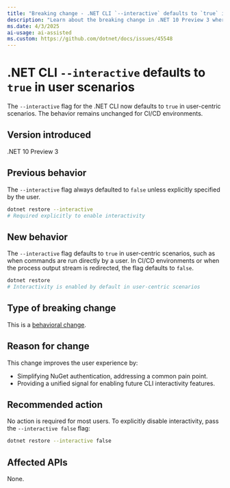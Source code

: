 ```yaml
---
title: "Breaking change - .NET CLI `--interactive` defaults to `true` in user scenarios"
description: "Learn about the breaking change in .NET 10 Preview 3 where the --interactive flag defaults to true in user-centric scenarios."
ms.date: 4/3/2025
ai-usage: ai-assisted
ms.custom: https://github.com/dotnet/docs/issues/45548
---
```


# .NET CLI `--interactive` defaults to `true` in user scenarios

The `--interactive` flag for the .NET CLI now defaults to `true` in user-centric scenarios. The behavior remains unchanged for CI/CD environments.

## Version introduced

.NET 10 Preview 3

## Previous behavior

The `--interactive` flag always defaulted to `false` unless explicitly specified by the user.

```bash
dotnet restore --interactive
# Required explicitly to enable interactivity
```

## New behavior

The `--interactive` flag defaults to `true` in user-centric scenarios, such as when commands are run directly by a user. In CI/CD environments or when the process output stream is redirected, the flag defaults to `false`.

```bash
dotnet restore
# Interactivity is enabled by default in user-centric scenarios
```

## Type of breaking change

This is a [behavioral change](../../categories.md#behavioral-change).

## Reason for change

This change improves the user experience by:

- Simplifying NuGet authentication, addressing a common pain point.
- Providing a unified signal for enabling future CLI interactivity features.

## Recommended action

No action is required for most users. To explicitly disable interactivity, pass the `--interactive false` flag:

```bash
dotnet restore --interactive false
```

## Affected APIs

None.
